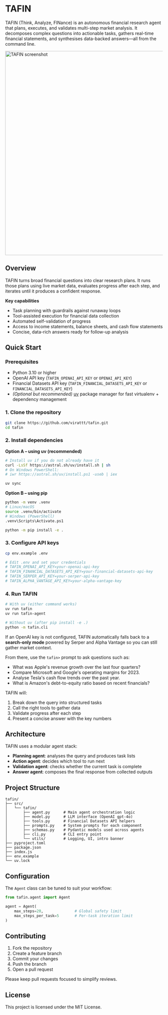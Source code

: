 # TAFIN

TAFIN (Think, Analyze, FINance) is an autonomous financial research agent that plans, executes, and validates multi-step market analysis. It decomposes complex questions into actionable tasks, gathers real-time financial statements, and synthesises data-backed answers—all from the command line.

<img width="979" height="651" alt="TAFIN screenshot" src="https://github.com/user-attachments/assets/5a2859d4-53cf-4638-998a-15cef3c98038" />

## Overview

TAFIN turns broad financial questions into clear research plans. It runs those plans using live market data, evaluates progress after each step, and iterates until it produces a confident response.

**Key capabilities**
- Task planning with guardrails against runaway loops
- Tool-assisted execution for financial data collection
- Automated self-validation of progress
- Access to income statements, balance sheets, and cash flow statements
- Concise, data-rich answers ready for follow-up analysis

## Quick Start

### Prerequisites

- Python 3.10 or higher
- OpenAI API key (`TAFIN_OPENAI_API_KEY` or `OPENAI_API_KEY`)
- Financial Datasets API key (`TAFIN_FINANCIAL_DATASETS_API_KEY` or `FINANCIAL_DATASETS_API_KEY`)
- *(Optional but recommended)* [uv](https://github.com/astral-sh/uv) package manager for fast virtualenv + dependency management

### 1. Clone the repository

```bash
git clone https://github.com/virattt/tafin.git
cd tafin
```

### 2. Install dependencies

**Option A – using uv (recommended)**
```bash
# Install uv if you do not already have it
curl -LsSf https://astral.sh/uv/install.sh | sh
# On Windows PowerShell:
# iwr https://astral.sh/uv/install.ps1 -useb | iex

uv sync
```

**Option B – using pip**
```bash
python -m venv .venv
# Linux/macOS
source .venv/bin/activate
# Windows (PowerShell)
.venv\Scripts\Activate.ps1

python -m pip install -e .
```

### 3. Configure API keys

```bash
cp env.example .env

# Edit .env and set your credentials
# TAFIN_OPENAI_API_KEY=your-openai-api-key
# TAFIN_FINANCIAL_DATASETS_API_KEY=your-financial-datasets-api-key
# TAFIN_SERPER_API_KEY=your-serper-api-key
# TAFIN_ALPHA_VANTAGE_API_KEY=your-alpha-vantage-key
```

### 4. Run TAFIN

```bash
# With uv (either command works)
uv run tafin
uv run tafin-agent

# Without uv (after pip install -e .)
python -m tafin.cli
```

If an OpenAI key is not configured, TAFIN automatically falls back to a **search-only mode** powered by Serper and Alpha Vantage so you can still gather market context.

From there, use the `tafin>` prompt to ask questions such as:
- What was Apple's revenue growth over the last four quarters?
- Compare Microsoft and Google's operating margins for 2023.
- Analyse Tesla's cash flow trends over the past year.
- What is Amazon's debt-to-equity ratio based on recent financials?

TAFIN will:
1. Break down the query into structured tasks
2. Call the right tools to gather data
3. Validate progress after each step
4. Present a concise answer with the key numbers

## Architecture

TAFIN uses a modular agent stack:

- **Planning agent**: analyses the query and produces task lists
- **Action agent**: decides which tool to run next
- **Validation agent**: checks whether the current task is complete
- **Answer agent**: composes the final response from collected outputs

## Project Structure

```
tafin/
├── src/
│   └── tafin/
│       ├── agent.py      # Main agent orchestration logic
│       ├── model.py      # LLM interface (OpenAI gpt-4o)
│       ├── tools.py      # Financial Datasets API helpers
│       ├── prompts.py    # System prompts for each component
│       ├── schemas.py    # Pydantic models used across agents
│       ├── cli.py        # CLI entry point
│       └── utils/        # Logging, UI, intro banner
├── pyproject.toml
├── package.json
├── index.js
├── env.example
└── uv.lock
```

## Configuration

The `Agent` class can be tuned to suit your workflow:

```python
from tafin.agent import Agent

agent = Agent(
    max_steps=20,              # Global safety limit
    max_steps_per_task=5       # Per-task iteration limit
)
```

## Contributing

1. Fork the repository
2. Create a feature branch
3. Commit your changes
4. Push the branch
5. Open a pull request

Please keep pull requests focused to simplify reviews.

## License

This project is licensed under the MIT License.
